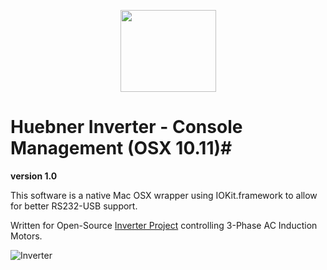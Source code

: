 <p align="center">
<img src="https://github.com/poofik/huebner-inverter/raw/master/Icons/icon.png" alt="" width="153" height="131" />
</p>

# Huebner Inverter - Console Management (OSX 10.11)#
**version 1.0**

This software is a native Mac OSX wrapper using IOKit.framework to allow for better RS232-USB support.

Written for Open-Source [Inverter Project](http://johanneshuebner.com/quickcms/index.html%3Fde_electric-car-conversion-site,14.html) controlling 3-Phase AC Induction Motors.

![Inverter](https://github.com/poofik/huebner-inverter/raw/master/Photo.jpg)

